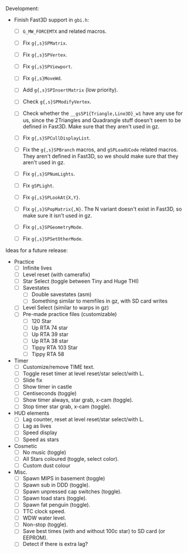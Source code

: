 Development:
 - Finish Fast3D support in `gbi.h`:
   - [ ] `G_MW_FORCEMTX` and related macros.
   - [ ] Fix `g{,s}SPMatrix`.
   - [ ] Fix `g{,s}SPVertex`.
   - [ ] Fix `g{,s}SPViewport`.
   - [ ] Fix `g{,s}MoveWd`.
   - [ ] Add `g{,s}SPInsertMatrix` (low priority).
   - [ ] Check `g{,s}SPModifyVertex`.
   - [ ] Check whether the `__gsSP1{Triangle,Line3D}_w1` have any use for us,
         since the 2Triangles and Quadrangle stuff doesn't seem to be defined
         in Fast3D. Make sure that they aren't used in gz.
   - [ ] Fix `g{,s}SPCullDisplayList`.
   - [ ] Fix the `g{,s}SPBranch` macros, and `gSPLoadUCode` related macros.
         They aren't defined in Fast3D, so we should make sure that they aren't
         used in gz.
   - [ ] Fix `g{,s}SPNumLights`.
   - [ ] Fix `gSPLight`.
   - [ ] Fix `g{,s}SPLookAt{X,Y}`.
   - [ ] Fix `g{,s}SPopMatrix{,N}`. The N variant doesn't exist in Fast3D, so make
         sure it isn't used in gz.
   - [ ] Fix `g{,s}SPGeometryMode`.
   - [ ] Fix `g{,s}SPSetOtherMode`.


Ideas for a future release:
 - Practice
   - [ ] Infinite lives
   - [ ] Level reset (with camerafix)
   - [ ] Star Select (toggle between Tiny and Huge THI)
   - [ ] Savestates
     - [ ] Double savestates (asm)
     - [ ] Something similar to memfiles in gz, with SD card writes
   - [ ] Level Select (similar to warps in gz)
   - [ ] Pre-made practice files (customizable)
     - [ ] 120 Star
     - [ ] Up RTA 74 star
     - [ ] Up RTA 39 star
     - [ ] Up RTA 38 star
     - [ ] Tippy RTA 103 Star
     - [ ] Tippy RTA 58
 - Timer
   - [ ] Customize/remove TIME text.
   - [ ] Toggle reset timer at level reset/star select/with L.
   - [ ] Slide fix
   - [ ] Show timer in castle
   - [ ] Centiseconds (toggle)
   - [ ] Show timer always, star grab, x-cam (toggle).
   - [ ] Stop timer star grab, x-cam (toggle).
 - HUD elements
   - [ ] Lag counter, reset at level reset/star select/with L.
   - [ ] Lag as lives
   - [ ] Speed display
   - [ ] Speed as stars
 - Cosmetic
   - [ ] No music (toggle)
   - [ ] All Stars coloured (toggle, select color).
   - [ ] Custom dust colour
 - Misc.
   - [ ] Spawn MIPS in basement (toggle)
   - [ ] Spawn sub in DDD (toggle).
   - [ ] Spawn unpressed cap switches (toggle).
   - [ ] Spawn toad stars (toggle).
   - [ ] Spawn fat penguin (toggle).
   - [ ] TTC clock speed.
   - [ ] WDW water level.
   - [ ] Non-stop (toggle).
   - [ ] Save best times (with and without 100c star) to SD card (or EEPROM).
   - [ ] Detect if there is extra lag?
